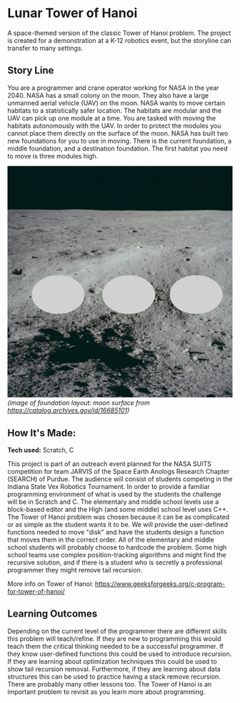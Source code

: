 # Lunar Tower of Hanoi
A space-themed version of the classic Tower of Hanoi problem. The project is created for a demonstration at a K-12 robotics event, but the storyline can transfer to many settings.  

## Story Line
You are a programmer and crane operator working for NASA in the year 2040. NASA has a small colony on the moon. They also have a large unmanned aerial vehicle (UAV) on the moon.  NASA wants to move certain habitats to a statistically safer location. The habitats are modular and the UAV can pick up one module at a time. You are tasked with moving the habitats autonomously with the UAV. In order to protect the modules you cannot place them directly on the surface of the moon. NASA has built two new foundations for you to use in moving. There is the current foundation, a middle foundation, and a destination foundation. The first habitat you need to move is three modules high.

![alt text](https://github.com/ethansu10/lunar_tower_of_hanoi/blob/main/moon_background.png?raw=true)
*(image of foundation layout: moon surface from https://catalog.archives.gov/id/16685101)*

## How It's Made:

**Tech used:** Scratch, C

This project is part of an outreach event planned for the NASA SUITS competition for team JARVIS of the Space Earth Anologs Research Chapter (SEARCH) of Purdue. The audience will consist of students competing in the Indiana State Vex Robotics Tournament. In order to provide a familiar programming environment of what is used by the students the challenge will be in Scratch and C. The elementary and middle school levels use a block-based editor and the High (and some middle) school level uses C++. The Tower of Hanoi problem was chosen because it can be as complicated or as simple as the student wants it to be.  We will provide the user-defined functions needed to move "disk" and have the students design a function that moves them in the correct order. All of the elementary and middle school students will probably choose to hardcode the problem. Some high school teams use complex position-tracking algorithms and might find the recursive solution, and if there is a student who is secretly a professional programmer they might remove tail recursion.

More info on Tower of Hanoi: https://www.geeksforgeeks.org/c-program-for-tower-of-hanoi/

## Learning Outcomes

Depending on the current level of the programmer there are different skills this problem will teach/refine. If they are new to programming this would teach them the critical thinking needed to be a successful programmer.  If they know user-defined functions this could be used to introduce recursion. If they are learning about optimization techniques this could be used to show tail recursion removal. Furthermore, if they are learning about data structures this can be used to practice having a stack remove recursion. There are probably many other lessons too.  The Tower of Hanoi is an important problem to revisit as you learn more about programming.  
